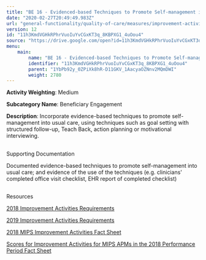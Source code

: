 ```yaml
---
title: "BE 16 - Evidenced-based Techniques to Promote Self-management into Usual Care"
date: "2020-02-27T20:49:49.983Z"
url: "general-functionality/quality-of-care/measures/improvement-activities-measures/2018-improvement-activities/be-16-evidenced-based-techniques-to-promote-self-management-into-usual-care.html"
version: 12
id: "11h3KmdVGHkRPhrVuoIuYvCGxKT3q_8KBPXG1_4uOou4"
source: "https://drive.google.com/open?id=11h3KmdVGHkRPhrVuoIuYvCGxKT3q_8KBPXG1_4uOou4"
menu:
    main:
        name: "BE 16 - Evidenced-based Techniques to Promote Self-management into Usual Care"
        identifier: "11h3KmdVGHkRPhrVuoIuYvCGxKT3q_8KBPXG1_4uOou4"
        parent: "1YbPb92y_0ZPiXk8hR-D11GKV_1AacyaOZNnv2MQmDWI"
        weight: 2780
---
```









**Activity Weighting**: Medium

**Subcategory Name**: Beneficiary Engagement

**Description**: Incorporate evidence-based techniques to promote self-management into usual care, using techniques such as goal setting with structured follow-up, Teach Back, action planning or motivational interviewing.







## 

Supporting Documentation

Documented evidence-based techniques to promote self-management into usual care; and evidence of the use of the techniques (e.g. clinicians' completed office visit checklist, EHR report of completed checklist)







## 

Resources

[2018 Improvement Activities Requirements](https://qpp.cms.gov/mips/improvement-activities?py=2018)

[2019 Improvement Activities Requirements](https://qpp.cms.gov/mips/improvement-activities?py=2019)

[2018 MIPS Improvement Activities Fact Sheet](https://qpp.cms.gov/resource/2018%20MIPS%20Improvement%20Activities%20Fact%20Sheet)

[Scores for Improvement Activities for MIPS APMs in the 2018 Performance Period Fact Sheet](https://qpp.cms.gov/resource/2018%20MIPS%20APMs%20improvement%20Activities%20scores%20fact%20sheet)

